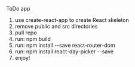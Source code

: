 ToDo app

1. use create-react-app to create React skeleton
2. remove public and src directories
2. pull repo
3. run: npm build
4. run: npm install --save react-router-dom
5. run: npm install react-day-picker --save
6. enjoy!
